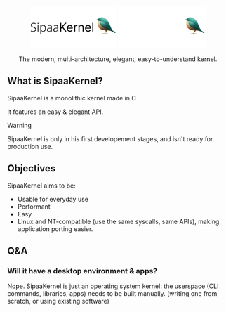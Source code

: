 <p align="center">
  <img src="meta/artwork/LogoLight.png#gh-light-mode-only" height="96" />
  <img src="meta/artwork/LogoDark.png#gh-dark-mode-only" height="96" />
  <p align="center">The modern, multi-architecture, elegant, easy-to-understand kernel.</p>

</p>

## What is SipaaKernel?
SipaaKernel is a monolithic kernel made in C

It features an easy & elegant API.

> [!WARNING]
> SipaaKernel is only in his first developement stages, and isn't ready for production use.

## Objectives
SipaaKernel aims to be:

* Usable for everyday use
* Performant
* Easy
* Linux and NT-compatible (use the same syscalls, same APIs), making application porting easier.

## Q&A

### Will it have a desktop environment & apps?
Nope. SipaaKernel is just an operating system kernel: the userspace (CLI commands, libraries, apps) needs to be built manually. (writing one from scratch, or using existing software)